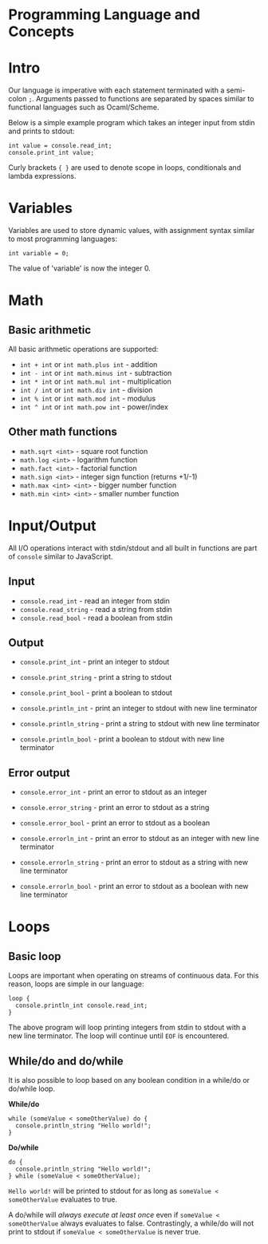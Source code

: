 # Programming Language and Concepts

Intro
=======

Our language is imperative with each statement terminated with a semi-colon `;`. Arguments passed to functions are separated by spaces similar to functional languages such as Ocaml/Scheme.

Below is a simple example program which takes an integer input from stdin and prints to stdout:

    int value = console.read_int;
    console.print_int value;

Curly brackets `{ }` are used to denote scope in loops, conditionals and lambda expressions.

Variables
========

Variables are used to store dynamic values, with assignment syntax similar to most programming languages:

    int variable = 0;

The value of 'variable' is now the integer 0.

Math
========

Basic arithmetic
-------

All basic arithmetic operations are supported:

* `int + int` or `int math.plus int` - addition
* `int - int` or `int math.minus int` - subtraction
* `int * int` or `int math.mul int` - multiplication
* `int / int` or `int math.div int` - division
* `int % int` or `int math.mod int` - modulus
* `int ^ int` or `int math.pow int` - power/index

Other math functions
-------

* `math.sqrt <int>` - square root function
* `math.log <int>` - logarithm function
* `math.fact <int>` - factorial function
* `math.sign <int>` - integer sign function (returns +1/-1)
* `math.max <int> <int>` - bigger number function
* `math.min <int> <int>` - smaller number function

Input/Output
========

All I/O operations interact with stdin/stdout and all built in functions are part of `console` similar to JavaScript.

Input
----

* `console.read_int` - read an integer from stdin
* `console.read_string` - read a string from stdin
* `console.read_bool` - read a boolean from stdin

Output
----

* `console.print_int` - print an integer to stdout
* `console.print_string` - print a string to stdout
* `console.print_bool` - print a boolean to stdout

* `console.println_int` - print an integer to stdout with new line terminator
* `console.println_string` - print a string to stdout with new line terminator
* `console.println_bool` - print a boolean to stdout with new line terminator

Error output
----

* `console.error_int` - print an error to stdout as an integer
* `console.error_string` - print an error to stdout as a string
* `console.error_bool` - print an error to stdout as a boolean

* `console.errorln_int` - print an error to stdout as an integer with new line terminator
* `console.errorln_string` - print an error to stdout as a string with new line terminator
* `console.errorln_bool` - print an error to stdout as a boolean with new line terminator

Loops
======

Basic loop
-----

Loops are important when operating on streams of continuous data. For this reason, loops are simple in our language:

    loop {
      console.println_int console.read_int;
    }

The above program will loop printing integers from stdin to stdout with a new line terminator. The loop will continue until `EOF` is encountered.

While/do and do/while
-----

It is also possible to loop based on any boolean condition in a while/do or do/while loop.

**While/do**

    while (someValue < someOtherValue) do {
      console.println_string "Hello world!";
    }

**Do/while**

    do {
      console.println_string "Hello world!";
    } while (someValue < someOtherValue);

`Hello world!` will be printed to stdout for as long as `someValue < someOtherValue` evaluates to true.

A do/while will *always execute at least once* even if `someValue < someOtherValue` always evaluates to false. Contrastingly, a while/do will not print to stdout if `someValue < someOtherValue` is never true.
